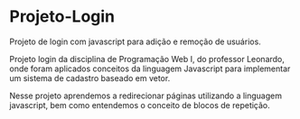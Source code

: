 # Projeto-Login
Projeto de login com javascript para adição e remoção de usuários.

Projeto login da disciplina de Programação Web I, do professor Leonardo, onde foram aplicados conceitos da linguagem Javascript para implementar um sistema de cadastro baseado em vetor.


Nesse projeto aprendemos a redirecionar páginas utilizando a linguagem javascript, bem como entendemos o conceito de blocos de repetição. 